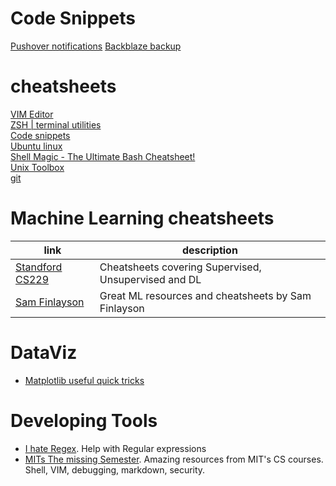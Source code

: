 # Code Snippets
[Pushover notifications](code/pushover.py)
[Backblaze backup](code/b2_backup.py)

# cheatsheets
[VIM Editor](https://github.com/javimontero/cheatsheets/blob/master/vim.md)  
[ZSH | terminal utilities](https://github.com/javimontero/cheatsheets/blob/master/zsh.md)  
[Code snippets](https://github.com/javimontero/cheatsheets/blob/master/snippets.md)  
[Ubuntu linux](https://github.com/javimontero/cheatsheets/blob/master/ubuntu.md)  
[Shell Magic - The Ultimate Bash Cheatsheet!](https://shellmagic.xyz/)  
[Unix Toolbox](http://cb.vu/unixtoolbox.xhtml)  
[git](git.md)

# Machine Learning cheatsheets

| link | description |  
| --- | --- |  
| [Standford CS229 ](https://stanford.edu/~shervine/teaching/cs-229/) | Cheatsheets covering Supervised, Unsupervised and DL |  
| [Sam Finlayson](https://sgfin.github.io/learning-resources/#cheatsheets) | Great ML resources and cheatsheets by Sam Finlayson |

# DataViz
- [Matplotlib useful quick tricks](https://towardsdatascience.com/all-your-matplotlib-questions-answered-420dd95cb4ff)

# Developing Tools
- [I hate Regex](https://ihateregex.io/). Help with Regular expressions
- [MITs The missing Semester](https://missing.csail.mit.edu/). Amazing resources from MIT's CS courses. Shell, VIM, debugging, markdown, security.